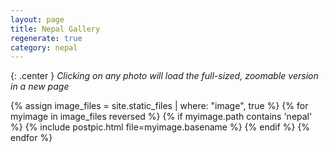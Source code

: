 ```yaml
---
layout: page
title: Nepal Gallery
regenerate: true
category: nepal
---
```

{: .center }
*Clicking on any photo will load the full-sized, zoomable version in a new page*

{% assign image_files = site.static_files | where: "image", true %}
{% for myimage in image_files reversed %}
  {% if myimage.path contains 'nepal' %}
  {% include postpic.html file=myimage.basename %}
  {% endif %}
{% endfor %}
